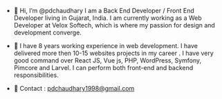 - 👋 Hi, I’m @pdchaudhary I am a Back End Developer / Front End Developer living in Gujarat, India.
I am currently working as a Web Developer at Velox Softech, which is where my passion for design and development converge.

- 👀 I have 8 years working experience in web development. I have delivered more then 10-15 websites projects in my career . I have very good command over React JS, Vue js, PHP, WordPress, Symfony, Pimcore and Larvel. I can perform both front-end and backend responsibilities.

- 📱 Contact : pdchaudhary1998@gmail.com

<!---
pdchaudhary/pdchaudhary is a ✨ special ✨ repository because its `README.md` (this file) appears on your GitHub profile.
You can click the Preview link to take a look at your changes.
--->

